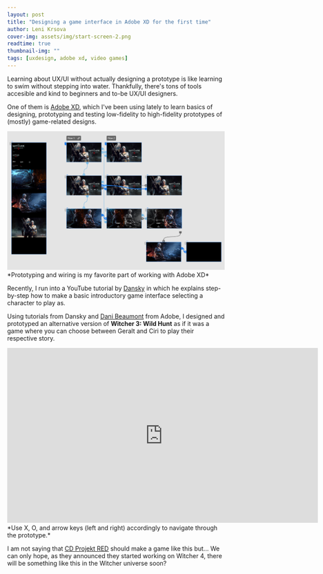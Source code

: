 ```yaml
---
layout: post
title: "Designing a game interface in Adobe XD for the first time"
author: Leni Krsova
cover-img: assets/img/start-screen-2.png
readtime: true
thumbnail-img: ""
tags: [uxdesign, adobe xd, video games]
---
```


Learning about UX/UI without actually designing a prototype is like learning to swim without stepping into water. Thankfully, there's tons of tools accesible and kind to beginners and to-be UX/UI designers.

One of them is <a href="https://www.adobe.com/products/xd.html">Adobe XD</a>, which I've been using lately to learn basics of designing, prototyping and testing low-fidelity to high-fidelity prototypes of (mostly) game-related designs.

<img src="/assets/img/adobe-xd-fun-stuff.PNG">
*Prototyping and wiring is my favorite part of working with Adobe XD*

Recently, I run into a YouTube tutorial by <a href="https://www.youtube.com/channel/UCAbq1eKey19tt-FfaIO1RMA">Dansky</a> in which he explains step-by-step how to make a basic introductory game interface selecting a character to play as.

Using tutorials from Dansky and <a href="https://twitter.com/pingdani">Dani Beaumont</a> from Adobe, I designed and prototyped an alternative version of **Witcher 3: Wild Hunt** as if it was a game where you can choose between Geralt and Ciri to play their respective story.
 
<center><iframe width="720" height="405" src="https://xd.adobe.com/embed/4917e1e6-bf6f-43db-9869-b40bb0d5a19a-1c44/" frameborder="0" allowfullscreen></iframe></center>
*Use X, O, and arrow keys (left and right) accordingly to navigate through the prototype.*
 
I am not saying that <a href="https://en.cdprojektred.com/">CD Projekt RED</a> should make a game like this but... We can only hope, as they announced they started working on Witcher 4, there will be something like this in the Witcher universe soon?


